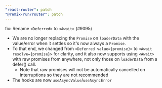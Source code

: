 ```yaml
---
"react-router": patch
"@remix-run/router": patch
---
```


fix: Rename `<Deferred>` to `<Await>` (#9095)

- We are no longer replacing the `Promise` on `loaderData` with the value/error
  when it settles so it's now always a `Promise`.
- To that end, we changed from `<Deferred value={promise}>` to
  `<Await resolve={promise}>` for clarity, and it also now supports using
  `<Await>` with raw promises from anywhere, not only those on `loaderData`
  from a defer() call.
  - Note that raw promises will not be automatically cancelled on interruptions
    so they are not recommended
- The hooks are now `useAsyncValue`/`useAsyncError`
